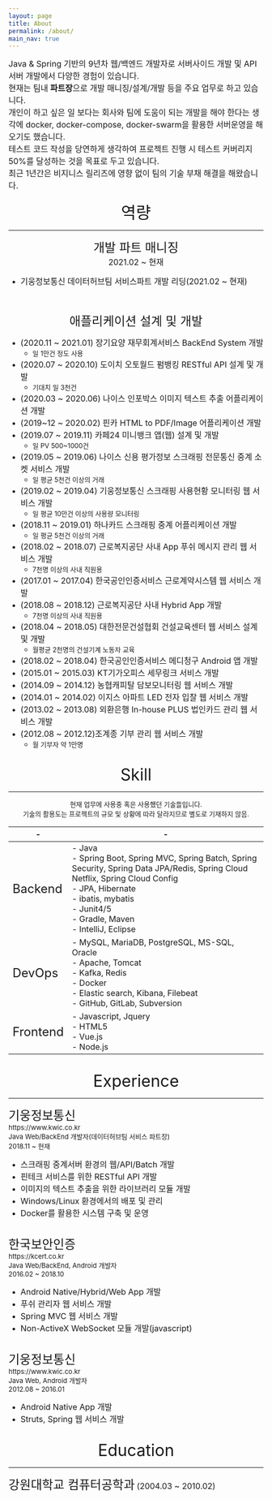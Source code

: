 ```yaml
---
layout: page
title: About
permalink: /about/
main_nav: true
---
```

<div style="text-align: left"><font size="3">Java & Spring 기반의 9년차 웹/백엔드 개발자로 서버사이드 개발 및 API 서버 개발에서 다양한 경험이 있습니다.</font></div>   
<div style="text-align: left"><font size="3">현재는 팀내 <b>파트장</b>으로 개발 매니징/설계/개발 등을 주요 업무로 하고 있습니다.</font></div>      
<div style="text-align: left"><font size="3">개인이 하고 싶은 일 보다는 회사와 팀에 도움이 되는 개발을 해야 한다는 생각에 docker, docker-compose, docker-swarm을 활용한 서버운영을 해오기도 했습니다.</font></div>   
<div style="text-align: left"><font size="3">테스트 코드 작성을 당연하게 생각하여 프로젝트 진행 시 테스트 커버리지 50%를 달성하는 것을 목표로 두고 있습니다.</font></div>      
<div style="text-align: left"><font size="3">최근 1년간은 비지니스 릴리즈에 영향 없이 팀의 기술 부채 해결을 해왔습니다.</font></div>

<br/>

<center><font size="6">역량</font></center>
<hr/>

<center><font size="5">개발 파트 매니징</font></center>
<center><font size="3">2021.02 ~ 현재</font></center>

+ <font size="3">기웅정보통신 데이터허브팀 서비스파트 개발 리딩(2021.02 ~ 현재)</font>

<br/>
<br/>

<center><font size="5">애플리케이션 설계 및 개발</font></center>

+ <font size="3">(2020.11 ~ 2021.01) 장기요양 재무회계서비스 BackEnd System 개발</font>
  + <font size="2">일 1만건 정도 사용</font>
+ <font size="3">(2020.07 ~ 2020.10) 도이치 오토월드 펌뱅킹 RESTful API 설계 및 개발</font>
  + <font size="2">기대치 일 3천건</font>
+ <font size="3">(2020.03 ~ 2020.06) 나이스 인포박스 이미지 텍스트 추출 어플리케이션 개발</font>
+ <font size="3">(2019~12 ~ 2020.02) 핀카 HTML to PDF/Image 어플리케이션 개발</font>
+ <font size="3">(2019.07 ~ 2019.11) 카페24 미니뱅크 앱(웹) 설계 및 개발</font>
  + <font size="2">일 PV 500~1000건</font>
+ <font size="3">(2019.05 ~ 2019.06) 나이스 신용 평가정보 스크래핑 전문통신 중계 소켓 서비스 개발</font>
  + <font size="2">일 평균 5천건 이상의 거래</font>
+ <font size="3">(2019.02 ~ 2019.04) 기웅정보통신 스크래핑 사용현황 모니터링 웹 서비스 개발</font>
  + <font size="2">일 평균 10만건 이상의 사용량 모니터링</font>
+ <font size="3">(2018.11 ~ 2019.01) 하나카드 스크래핑 중계 어플리케이션 개발</font>
  + <font size="2">일 평균 5천건 이상의 거래</font>
+ <font size="3">(2018.02 ~ 2018.07) 근로복지공단 사내 App 푸쉬 메시지 관리 웹 서비스 개발</font>
  + <font size="2">7천명 이상의 사내 직원용</font>
+ <font size="3">(2017.01 ~ 2017.04) 한국공인인증서비스 근로계약시스템 웹 서비스 개발</font>
+ <font size="3">(2018.08 ~ 2018.12) 근로복지공단 사내 Hybrid App 개발</font>
  + <font size="2">7천명 이상의 사내 직원용</font>
+ <font size="3">(2018.04 ~ 2018.05) 대한전문건설협회 건설교육센터 웹 서비스 설계 및 개발</font>
  + <font size="2">월평균 2천명의 건설기계 노동자 교육</font>
+ <font size="3">(2018.02 ~ 2018.04) 한국공인인증서비스 메디청구 Android 앱 개발</font>
+ <font size="3">(2015.01 ~ 2015.03) KT기가오피스 세무링크 서비스 개발</font>
+ <font size="3">(2014.09 ~ 2014.12) 농협캐피탈 담보모니터링 웹 서비스 개발</font>
+ <font size="3">(2014.01 ~ 2014.02) 이지스 아파트 LED 전자 입찰 웹 서비스 개발</font>
+ <font size="3">(2013.02 ~ 2013.08) 외환은행 In-house PLUS 법인카드 관리 웹 서비스 개발</font>
+ <font size="3">(2012.08 ~ 2012.12)조계종 기부 관리 웹 서비스 개발</font>
  + <font size="2">월 기부자 약 1만명</font>

<br/>

<center><font size="6">Skill</font></center>
<hr/>

<center><font size="2">현재 업무에 사용중 혹은 사용했던 기술들입니다.</font></center>
<center><font size="2">기술의 활용도는 프로젝트의 규모 및 상황에 따라 달라지므로 별도로 기재하지 않음.</font></center>

|-|-|
|---|---|
|<font size="5">Backend</font>| <font size="3">- Java<br/>- Spring Boot, Spring MVC, Spring Batch, Spring Security, Spring Data JPA/Redis, Spring Cloud Netflix, Spring Cloud Config<br/>- JPA, Hibernate<br/>- ibatis, mybatis<br/>- Junit4/5<br/>- Gradle, Maven<br/>- IntelliJ, Eclipse</font> |
|<font size="5">DevOps</font>| <font size="3">- MySQL, MariaDB, PostgreSQL, MS-SQL, Oracle<br/>- Apache, Tomcat<br/>- Kafka, Redis<br/>- Docker<br/>- Elastic search, Kibana, Filebeat<br/>- GitHub, GitLab, Subversion</font> |
|<font size="5">Frontend</font>| <font size="3">- Javascript, Jquery<br/> - HTML5<br/>- Vue.js<br/>- Node.js</font> |

<br/>

<center><font size="6">Experience</font></center>
<hr/>

<div style="text-align: left"><font size="5">기웅정보통신</font></div>   
<div style="text-align: left"><font size="2">https://www.kwic.co.kr</font></div>   
<div style="text-align: left"><font size="2">Java Web/BackEnd 개발자(데이터허브팀 서비스 파트장)</font></div>   
<div style="text-align: left"><font size="2">2018.11 ~ 현재</font></div>   

+ <font size="3">스크래핑 중계서버 환경의 웹/API/Batch 개발</font>
+ <font size="3">핀테크 서비스를 위한 RESTful API 개발</font>
+ <font size="3">이미지의 텍스트 추출을 위한 라이브러리 모듈 개발</font>
+ <font size="3">Windows/Linux 환경에서의 배포 및 관리</font>
+ <font size="3">Docker를 활용한 시스템 구축 및 운영</font>

<br>

<div style="text-align: left"><font size="5">한국보안인증</font></div>   
<div style="text-align: left"><font size="2">https://kcert.co.kr</font></div>   
<div style="text-align: left"><font size="2">Java Web/BackEnd, Android 개발자</font></div>   
<div style="text-align: left"><font size="2">2016.02 ~ 2018.10</font></div>   

+ <font size="3">Android Native/Hybrid/Web App 개발</font>
+ <font size="3">푸쉬 관리자 웹 서비스 개발</font>
+ <font size="3">Spring MVC 웹 서비스 개발</font>
+ <font size="3">Non-ActiveX WebSocket 모듈 개발(javascript)</font>

<br>

<div style="text-align: left"><font size="5">기웅정보통신</font></div>   
<div style="text-align: left"><font size="2">https://www.kwic.co.kr</font></div>   
<div style="text-align: left"><font size="2">Java Web, Android 개발자</font></div>   
<div style="text-align: left"><font size="2">2012.08 ~ 2016.01</font></div>

+ <font size="3">Android Native App 개발</font>
+ <font size="3">Struts, Spring 웹 서비스 개발</font>

<br/>

<center><font size="6">Education</font></center>
<hr/>

<font size="5">강원대학교 컴퓨터공학과</font> <font size="3">(2004.03 ~ 2010.02)</font>

